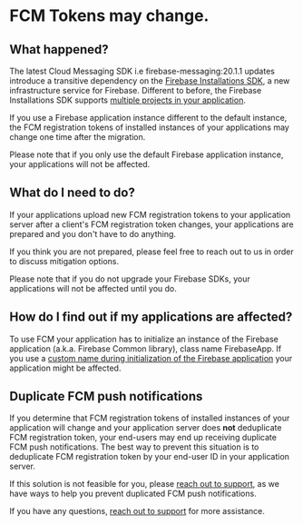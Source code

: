 # FCM Tokens may change.

## What happened?

The latest Cloud Messaging SDK i.e firebase-messaging:20.1.1 updates introduce a transitive dependency on the [Firebase Installations SDK](https://console.cloud.google.com/apis/library/firebaseinstallations.googleapis.com), a new infrastructure service for Firebase. Different to before, the Firebase Installations SDK supports [multiple projects in your application](https://firebase.google.com/docs/projects/multiprojects).

If you use a Firebase application instance different to the default instance, the FCM registration tokens of installed instances of your applications may change one time after the migration.

Please note that if you only use the default Firebase application instance, your applications will not be affected.

## What do I need to do?

If your applications upload new FCM registration tokens to your application server after a client's FCM registration token changes, your applications are prepared and you don't have to do anything.

If you think you are not prepared, please feel free to reach out to us in order to discuss mitigation options.

Please note that if you do not upgrade your Firebase SDKs, your applications will not be affected until you do.

## How do I find out if my applications are affected?

To use FCM your application has to initialize an instance of the Firebase application (a.k.a. Firebase Common library), class name FirebaseApp. If you use a [custom name during initialization of the Firebase application](https://github.com/firebase/firebase-android-sdk/blob/1e43a8e5988a99338921f9d10b1635ec99e78bdc/firebase-common/src/main/java/com/google/firebase/FirebaseApp.java#L282-L285) your application might be affected.

## Duplicate FCM push notifications

If you determine that FCM registration tokens of installed instances of your application will change and your application server does **not** deduplicate FCM registration token, your end-users may end up receiving duplicate FCM push notifications. The best way to prevent this situation is to deduplicate FCM registration token by your end-user ID in your application server.

If this solution is not feasible for you, please [reach out to support](https://firebase.google.com/support/contact?utm_source=email&utm_medium=email&utm_campaign=firebase-installations-api-restrictions-problem), as we have ways to help you prevent duplicated FCM push notifications.

If you have any questions, [reach out to support](https://firebase.google.com/support/contact?utm_source=email&utm_medium=email&utm_campaign=firebase-installations-api-restrictions-problem) for more assistance.
